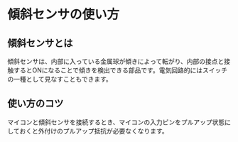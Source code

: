 # 傾斜センサの使い方

## 傾斜センサとは

傾斜センサは、内部に入っている金属球が傾きによって転がり、内部の接点と接触するとONになることで傾きを検出できる部品です。電気回路的にはスイッチの一種として見なすこともできます。

## 使い方のコツ

マイコンと傾斜センサを接続するとき、マイコンの入力ピンをプルアップ状態にしておくと外付けのプルアップ抵抗が必要なくなります。
